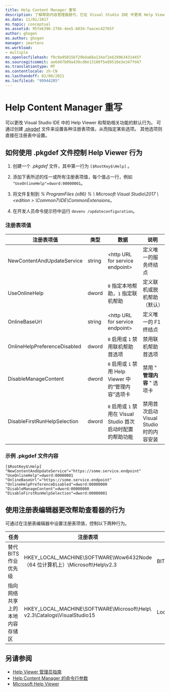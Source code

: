 ```yaml
---
title: Help Content Manager 重写
description: 了解帮助内容管理器替代，它在 Visual Studio IDE 中更改 Help Viewer 和帮助相关功能的默认行为。
ms.date: 11/01/2017
ms.topic: conceptual
ms.assetid: 95fe6396-276b-4ee5-b03d-faacec42765f
author: ghogen
ms.author: ghogen
manager: jmartens
ms.workload:
- multiple
ms.openlocfilehash: f9c9a950156f29bda68a134af2eb299b3431445f
ms.sourcegitcommit: ae6d47b09a439cd0e13180f5e89510e3e347fd47
ms.translationtype: MT
ms.contentlocale: zh-CN
ms.lasthandoff: 02/08/2021
ms.locfileid: "99944285"
---
```

# <a name="help-content-manager-overrides"></a>Help Content Manager 重写

可以更改 Visual Studio IDE 中的 Help Viewer 和帮助相关功能的默认行为。 可通过创建 [.pkgdef](https://devblogs.microsoft.com/visualstudio/whats-a-pkgdef-and-why/) 文件来设置各种注册表项值，从而指定某些选项。 其他选项则直接在注册表中设置。

## <a name="how-to-control-help-viewer-behavior-by-using-a-pkgdef-file"></a>如何使用 .pkgdef 文件控制 Help Viewer 行为

1. 创建一个 *.pkgdef* 文件，其中第一行为 `[$RootKey$\Help]` 。

2. 添加下表所述的任一或所有注册表项值，每个值占一行，例如 `"UseOnlineHelp"=dword:00000001`。

3. 将文件复制到 *% ProgramFiles (x86) % \ Microsoft Visual Studio\2017 \\<edition \> \Common7\IDE\CommonExtensions*。

4. 在开发人员命令提示符中运行 `devenv /updateconfiguration`。

### <a name="registry-key-values"></a>注册表项值

|注册表项值|类型|数据|说明|
|------------------|----|----|-----------|
|NewContentAndUpdateService|string|\<http URL for service endpoint\>|定义唯一的服务终结点|
|UseOnlineHelp|dword|`0` 指定本地帮助，`1` 指定联机帮助|定义联机或脱机帮助（默认）|
|OnlineBaseUrl|string|\<http URL for service endpoint\>|定义唯一的 F1 终结点|
|OnlineHelpPreferenceDisabled|dword|`0` 启用或 `1` 禁用联机帮助首选项|禁用联机帮助首选项|
|DisableManageContent|dword|`0` 启用或 `1` 禁用 Help Viewer 中的“管理内容”选项卡|禁用 " **管理内容** " 选项卡|
|DisableFirstRunHelpSelection|dword|`0` 启用或 `1` 禁用在 Visual Studio 首次启动时配置的帮助功能|禁用首次启动 Visual Studio 时的内容安装|

### <a name="example-pkgdef-file-contents"></a>示例 .pkgdef 文件内容

```pkgdef
[$RootKey$\Help]
"NewContentAndUpdateService"="https://some.service.endpoint"
"UseOnlineHelp"=dword:00000001
"OnlineBaseUrl"="https://some.service.endpoint"
"OnlineHelpPreferenceDisabled"=dword:00000000
"DisableManageContent"=dword:00000000
"DisableFirstRunHelpSelection"=dword:00000001
```

## <a name="use-registry-editor-to-change-help-viewer-behavior"></a>使用注册表编辑器更改帮助查看器的行为

可通过在注册表编辑器中设置注册表项值，控制以下两种行为。

|任务|注册表项|Value|数据|
|----------|-----|------|----|
|替代 BITS 作业优先级|HKEY_LOCAL_MACHINE\SOFTWARE\Wow6432Node（64 位计算机上）\Microsoft\Help\v2.3|BITSPriority|**foreground**、**high**、**normal** 或 **low**|
|指向网络共享上的本地内容存储区|HKEY_LOCAL_MACHINE\SOFTWARE\Microsoft\Help\ v2.3\Catalogs\VisualStudio15|LocationPath|“*ContentStoreNetworkShare*”|

## <a name="see-also"></a>另请参阅

- [Help Viewer 管理员指南](../help-viewer/administrator-guide.md)
- [Help Content Manager 的命令行参数](../help-viewer/command-line-arguments.md)
- [Microsoft Help Viewer](../help-viewer/overview.md)